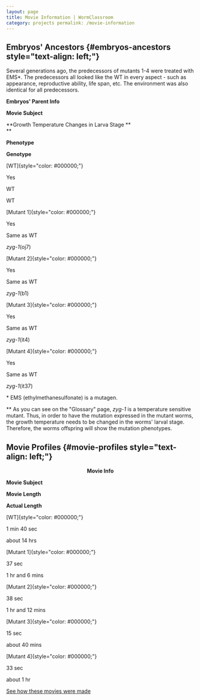 ```yaml
---
layout: page
title: Movie Information | WormClassroom
category: projects permalink: /movie-information
---
```

Embryos' Ancestors {#embryos-ancestors style="text-align: left;"}
------------------

Several generations ago, the predecessors of mutants 1-4 were treated
with EMS\*. The predecessors all looked like the WT in every aspect -
such as appearance, reproductive ability, life span, etc. The
environment was also identical for all predecessors.

<div>

<div>

**Embryos' Parent Info**

</div>

<div>

**Movie Subject**

</div>

<div>

**Growth Temperature Changes in Larva Stage \*\*\
**

</div>

<div>

**Phenotype**

</div>

<div>

**Genotype**

</div>

<div>

[WT]{style="color: #000000;"}

</div>

<div>

Yes

</div>

<div>

WT

</div>

<div>

WT

</div>

<div>

[Mutant 1]{style="color: #000000;"}

</div>

<div>

Yes

</div>

<div>

Same as WT

</div>

<div>

*zyg-1*(oj7)

</div>

<div>

[Mutant 2]{style="color: #000000;"}

</div>

<div>

Yes

</div>

<div>

Same as WT

</div>

<div>

*zyg-1*(b1)

</div>

<div>

[Mutant 3]{style="color: #000000;"}

</div>

<div>

Yes

</div>

<div>

Same as WT

</div>

<div>

*zyg-1*(it4)

</div>

<div>

[Mutant 4]{style="color: #000000;"}

</div>

<div>

Yes

</div>

<div>

Same as WT

</div>

<div>

*zyg-1*(it37)

</div>

</div>

\* EMS (ethylmethanesulfonate) is a mutagen.

\*\* As you can see on the "Glossary" page, *zyg-1* is a temperature
sensitive mutant. Thus, in order to have the mutation expressed in the
mutant worms, the growth temperature needs to be changed in the worms'
larval stage. Therefore, the worms offspring will show the mutation
phenotypes.

Movie Profiles {#movie-profiles style="text-align: left;"}
--------------

<div>

<div style="text-align: center;">

**Movie Info**

</div>

<div>

**Movie Subject**

</div>

<div>

**Movie Length**

</div>

<div>

**Actual Length**

</div>

<div>

[WT]{style="color: #000000;"}

</div>

<div>

1 min 40 sec

</div>

<div>

about 14 hrs

</div>

<div>

[Mutant 1]{style="color: #000000;"}

</div>

<div>

37 sec

</div>

<div>

1 hr and 6 mins

</div>

<div>

[Mutant 2]{style="color: #000000;"}

</div>

<div>

38 sec

</div>

<div>

1 hr and 12 mins

</div>

<div>

[Mutant 3]{style="color: #000000;"}

</div>

<div>

15 sec

</div>

<div>

about 40 mins

</div>

<div>

[Mutant 4]{style="color: #000000;"}

</div>

<div>

33 sec

</div>

<div>

about 1 hr

</div>

[See how these movies were made](making-movies)

</div>
